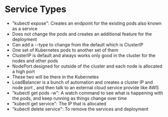 # Service Types
- "kubectl expose": Creates an endpoint for the existing pods also known as a service 
- Does not change the pods and creates an additional feature for the deployment
- Can add a --type to change from the default which is ClusterIP
- One set of Kubernetes pods to another set of them
- ClusterIP is default and always works only good in the cluster for the nodes and other pods 
- NodePort designed for outside of the cluster and each node is allocated a high port
- These two will be there in the Kubernetes
- LoadBalancer is a bunch of automation and creates a cluster IP and node port , and then talk to an external cloud service provide like AWS
- "kubectl get pods -w": A watch command to see what is happening with the pods, and keep running as things change over time
- "kubectl get service": The IP that is allocated 
- "kubectl delete service": To remove the services and deployment 
